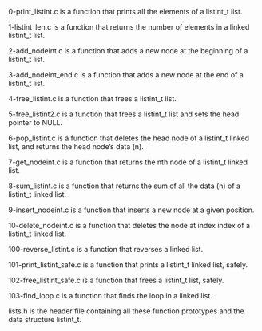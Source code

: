  0-print_listint.c is a function that prints all the elements of a listint_t list.

 1-listint_len.c is a function that returns the number of elements in a linked listint_t list.

 2-add_nodeint.c is a function that adds a new node at the beginning of a listint_t list.

 3-add_nodeint_end.c is a function that adds a new node at the end of a listint_t list.

 4-free_listint.c is a function that frees a listint_t list.

 5-free_listint2.c is a function that frees a listint_t list and sets the head pointer to NULL.

 6-pop_listint.c is a function that deletes the head node of a listint_t linked list, and returns the head node’s data (n).

 7-get_nodeint.c is a function that returns the nth node of a listint_t linked list.

 8-sum_listint.c is a function that returns the sum of all the data (n) of a listint_t linked list.

 9-insert_nodeint.c is a function that inserts a new node at a given position.

 10-delete_nodeint.c is a function that deletes the node at index index of a listint_t linked list.

 100-reverse_listint.c is a function that reverses a linked list.

 101-print_listint_safe.c is a function that prints a listint_t linked list, safely.

 102-free_listint_safe.c is a function that frees a listint_t list, safely.

 103-find_loop.c is a function that finds the loop in a linked list.

 lists.h is the header file containing all these function prototypes and the data structure listint_t.
